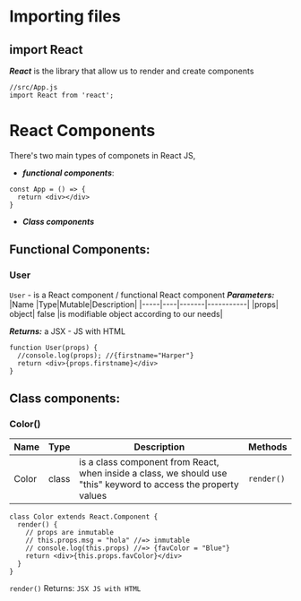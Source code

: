 # Importing files

## import React

***React*** is the library that allow us to render and create components 
```
//src/App.js
import React from 'react';
```

# React Components
There's two main types of componets in React JS,  
- ***functional components***:

```
const App = () => {
  return <div></div>
}
```
- ***Class components***

## Functional Components:

### User
```User``` - is a React component / functional React component
***Parameters:***
|Name	|Type|Mutable|Description|
|-----|----|-------|-----------|
|props|	object| false	|is modifiable object according to our needs|

***Returns:***
a JSX - JS with HTML
 
```
function User(props) {
  //console.log(props); //{firstname="Harper"}
  return <div>{props.firstname}</div>
}
```

## Class components:

### Color()

|Name	|Type|Description|Methods|
|-----|----|-----------|-------|
|Color|	class	|is a class component from React, when inside a class, we should use "this" keyword to access the property values| ```render()``` |


```
class Color extends React.Component {
  render() {
    // props are inmutable
    // this.props.msg = "hola" //=> inmutable
    // console.log(this.props) //=> {favColor = "Blue"}
    return <div>{this.props.favColor}</div>
  }  
}
```
```render()``` Returns: ```JSX JS with HTML```